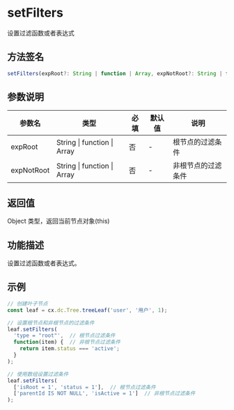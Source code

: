 # setFilters

设置过滤函数或者表达式

## 方法签名
```typescript
setFilters(expRoot?: String | function | Array, expNotRoot?: String | function | Array) => Object
```

## 参数说明
| 参数名 | 类型 | 必填 | 默认值 | 说明 |
|--------|------|------|--------|------|
| expRoot | String \| function \| Array | 否 | - | 根节点的过滤条件 |
| expNotRoot | String \| function \| Array | 否 | - | 非根节点的过滤条件 |

## 返回值
Object 类型，返回当前节点对象(this)

## 功能描述
设置过滤函数或者表达式。

## 示例
```typescript
// 创建叶子节点
const leaf = cx.dc.Tree.treeLeaf('user', '用户', 1);

// 设置根节点和非根节点的过滤条件
leaf.setFilters(
  'type = "root"',  // 根节点过滤条件
  function(item) {  // 非根节点过滤条件
    return item.status === 'active';
  }
);

// 使用数组设置过滤条件
leaf.setFilters(
  ['isRoot = 1', 'status = 1'],  // 根节点过滤条件
  ['parentId IS NOT NULL', 'isActive = 1']  // 非根节点过滤条件
);
``` 